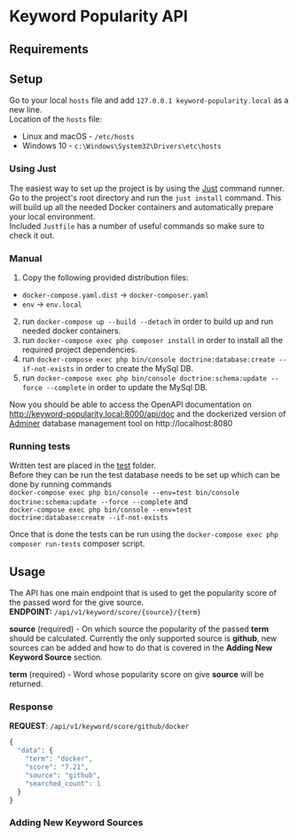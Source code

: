 # Keyword Popularity API

## Requirements

## Setup

  Go to your local `hosts` file and add `127.0.0.1 keyword-popularity.local` as a new line.  
  Location of the `hosts` file:  
  * Linux and macOS - `/etc/hosts`  
  * Windows 10 - `c:\Windows\System32\Drivers\etc\hosts`  

### Using Just

  The easiest way to set up the project is by using the [Just](https://github.com/casey/just) command runner.
  Go to the project's root directory and run the `just install` command. This will build up all the needed Docker containers and automatically prepare your local environment.    
  Included `Justfile` has a number of useful commands so make sure to check it out.

### Manual 

  1. Copy the following provided distribution files:  
  * `docker-compose.yaml.dist` -> `docker-composer.yaml`  
  * `env` -> `env.local`
  2. run `docker-compose up --build --detach` in order to build up and run needed docker containers.
  3. run `docker-compose exec php composer install` in order to install all the required project dependencies.
  4. run `docker-compose exec php bin/console doctrine:database:create --if-not-exists` in order to create the MySql DB.
  5. run `docker-compose exec php bin/console doctrine:schema:update --force --complete` in order to update the MySql DB.
    

Now you should be able to access the OpenAPI documentation on http://keyword-popularity.local:8000/api/doc and the
dockerized version of [Adminer](https://www.adminer.org/) database management tool on http://localhost:8080  

### Running tests
  Written test are placed in the [test](https://github.com/ImSmoking/keyword-popularity-calculator/tree/master/tests) folder.  
  Before they can be run the test database needs to be set up which can be done by running commands  
  `docker-compose exec php bin/console --env=test bin/console doctrine:schema:update --force --complete` and  
  `docker-compose exec php bin/console --env=test doctrine:database:create --if-not-exists`
    
  Once that is done the tests can be run using the `docker-compose exec php composer run-tests` composer script.


## Usage

The API has one main endpoint that is used to get the popularity score of the passed word for the give source.    
**ENDPOINT:** `/api/v1/keyword/score/{source}/{term}`
  
**source** (required) - On which source the popularity of the passed **term** should be calculated. Currently the only 
supported source is **github**, new sources can be added and how to do that is covered in the **Adding New Keyword Source** section.
  
**term** (required) - Word whose popularity score on give **source** will be returned. 

### Response 
**REQUEST**: `/api/v1/keyword/score/github/docker`
```php
{
  "data": {
    "term": "docker",
    "score": "7.21",
    "source": "github",
    "searched_count": 1
  }
}
```
### Adding New Keyword Sources

